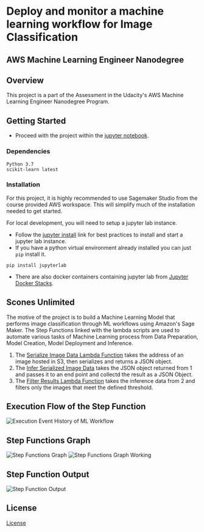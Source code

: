 # Deploy and monitor a machine learning workflow for Image Classification

## AWS Machine Learning Engineer Nanodegree

## Overview

This project is a part of the Assessment in the Udacity's AWS Machine Learning Engineer Nanodegree Program.

## Getting Started

* Proceed with the project within the [jupyter notebook](SconesUnlimited.ipynb).

### Dependencies

```
Python 3.7
scikit-learn latest
```

### Installation
For this project, it is highly recommended to use Sagemaker Studio from the course provided AWS workspace. This will simplify much of the installation needed to get started.

For local development, you will need to setup a jupyter lab instance.
* Follow the [jupyter install](https://jupyter.org/install.html) link for best practices to install and start a jupyter lab instance.
* If you have a python virtual environment already installed you can just `pip` install it.
```
pip install jupyterlab
```
* There are also docker containers containing jupyter lab from [Jupyter Docker Stacks](https://jupyter-docker-stacks.readthedocs.io/en/latest/index.html).

## Scones Unlimited

The motive of the project is to build a Machine Learning Model that performs image classification through ML workflows using Amazon's Sage Maker. The Step Functions 
linked with the lambda scripts are used to automate various tasks of Machine Learning process from Data Preparation, Model Creation, Model Deployment and Inference.

1. The [Serialize Image Data Lambda Function](lambda%20functions/serializeImageData.py) takes the address of an image hosted in S3, then serializes and returns a JSON
object.
2. The [Infer Serialized Image Data](lambda%20functions/inferSerializedImageData.py) takes the JSON object returned from 1 and passes it to an end point and collectd the result
as a JSON Object.
3. The [Filter Results Lambda Function](lambda%20functions/filterResults.py) takes the inference data from 2 and filters only the images that meet the defined threshold.  

## Execution Flow of the Step Function 
![Execution Event History of ML Workflow](images/2021-12-21_23h00_19.png "Execution Event History")

## Step Functions Graph
![Step Functions Graph](images/stepfunctions_graph%20.png "Step Functions") ![Step Functions Graph Working](images/stepfunctions_graph_working.png "Step Functions - After Execution")

## Step Function Output
![Step Function Output](images/Step-Function-Output.png)
## License
[License](LICENSE.txt)
